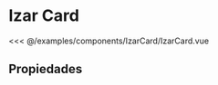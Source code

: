 # Izar Card

<Preview>
  <template slot="demo">
    <components-IzarCard-IzarCard /> 
  </template>

  <<< @/examples/components/IzarCard/IzarCard.vue
</Preview>

## Propiedades
